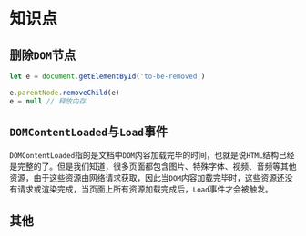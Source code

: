 # 知识点

## 删除`DOM`节点

```js
let e = document.getElementById('to-be-removed')

e.parentNode.removeChild(e)
e = null // 释放内存
```

## `DOMContentLoaded`与`Load`事件

`DOMContentLoaded`指的是文档中`DOM`内容加载完毕的时间，也就是说`HTML`结构已经是完整的了。但是我们知道，很多页面都包含图片、特殊字体、视频、音频等其他资源，由于这些资源由网络请求获取，因此当`DOM`内容加载完毕时，这些资源还没有请求或渲染完成，当页面上所有资源加载完成后，`Load`事件才会被触发。

## 其他

